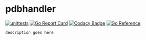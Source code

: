 # pdbhandler

[![unittests](https://github.com/rvhonorato/pdbhandler/actions/workflows/ci.yml/badge.svg)](https://github.com/rvhonorato/pdbhandler/actions/workflows/ci.yml)
[![Go Report Card](https://goreportcard.com/badge/github.com/rvhonorato/pdbhandler)](https://goreportcard.com/report/github.com/rvhonorato/pdbhandler)
[![Codacy Badge](https://app.codacy.com/project/badge/Coverage/a29bdb15f3b94c65856b5367bd05d9f2)](https://www.codacy.com/gh/rvhonorato/pdbhandler/dashboard?utm_source=github.com&utm_medium=referral&utm_content=rvhonorato/pdbhandler&utm_campaign=Badge_Coverage)
[![Go Reference](https://pkg.go.dev/badge/github.com/rvhonorato/pdbhandler.svg)](https://pkg.go.dev/github.com/rvhonorato/pdbhandler)

`description goes here`

